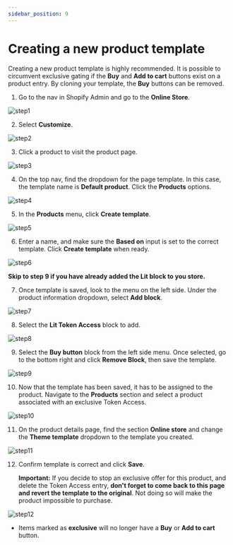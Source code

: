 ```yaml
---
sidebar_position: 9
---
```


# Creating a new product template

Creating a new product template is highly recommended. It is possible to circumvent exclusive gating if the **Buy** and **Add to cart** buttons exist on a product entry.  By cloning your template, the **Buy** buttons can be removed.   

1. Go to the nav in Shopify Admin and go to the **Online Store**.

![step1](/img/shopify_create_template/shopify_create_template_1.png)

2. Select **Customize**.

![step2](/img/shopify_create_template/shopify_create_template_2.png)

3. Click a product to visit the product page.

![step3](/img/shopify_create_template/shopify_create_template_3.png)

4. On the top nav, find the dropdown for the page template. In this case, the template name is **Default product**.  Click the **Products** options.

![step4](/img/shopify_create_template/shopify_create_template_4.png)

5. In the **Products** menu, click **Create template**.

![step5](/img/shopify_create_template/shopify_create_template_5.png)

6. Enter a name, and make sure the **Based on** input is set to the correct template. Click **Create template** when ready.

![step6](/img/shopify_create_template/shopify_create_template_6.png)

 **Skip to step 9 if you have already added the Lit block to you store.**

7. Once template is saved, look to the menu on the left side.  Under the product information dropdown, select **Add block**.

![step7](/img/shopify_create_template/shopify_create_template_7.png)

8. Select the **Lit Token Access** block to add.

![step8](/img/shopify_create_template/shopify_create_template_8.png)

9. Select the **Buy button** block from the left side menu.  Once selected, go to the bottom right and click **Remove Block**, then save the template.

![step9](/img/shopify_create_template/shopify_create_template_9.png)

10. Now that the template has been saved, it has to be assigned to the product. Navigate to the **Products** section and select a product associated with an exclusive Token Access.

![step10](/img/shopify_create_template/shopify_create_template_10.png)

11. On the product details page, find the section **Online store** and change the **Theme template** dropdown to the template you created.

![step11](/img/shopify_create_template/shopify_create_template_11.png)

12. Confirm template is correct and click **Save**.

    **Important:** If you decide to stop an exclusive offer for this product, and delete the Token Access entry, **don't forget to come back to this page and revert the template to the original**.  Not doing so will make the product impossible to purchase.

![step12](/img/shopify_create_template/shopify_create_template_12.png)

- Items marked as **exclusive** will no longer have a **Buy** or **Add to cart** button.
